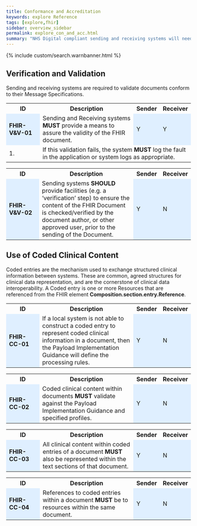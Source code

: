 ```yaml
---
title: Conformance and Accreditation
keywords: explore Reference
tags: [explore,fhir]
sidebar: overview_sidebar
permalink: explore_con_and_acc.html
summary: "NHS Digital compliant sending and receiving systems will need to be accredited for processing FHIR Documents."
---
```


{% include custom/search.warnbanner.html %}

## Verification and Validation ##

Sending and receiving systems are required to validate documents conform to their Message Specifications. 

<table style="width:100%;max-width: 100%;">
<tr>
<th width="20%">ID</th>
<th width="60%">Description</th>
<th width="10%">Sender</th>
<th width="10%">Receiver</th>
</tr>
<tr>
<td bgcolor="#dfefff"><b>FHIR-V&V-01</b></td>
<td>Sending and Receiving systems <b>MUST</b> provide a means to assure the validity of the FHIR document.</td>
<td bgcolor="#dfefff">Y</td>
<td bgcolor="#dfefff">Y</td>
</tr>
<tr>
<td>1.</td>
<td colspan="3">If this validation fails, the system <b>MUST</b> log the fault in the application or system logs as appropriate.</td>
</tr>
</table> 


<table style="width:100%;max-width: 100%;">
<tr>
<th width="20%">ID</th>
<th width="60%">Description</th>
<th width="10%">Sender</th>
<th width="10%">Receiver</th>
</tr>
<tr>
<td bgcolor="#dfefff"><b>FHIR-V&V-02</b></td>
<td>Sending systems <b>SHOULD</b> provide facilities (e.g. a ‘verification’ step) to ensure the content of the FHIR Document is checked/verified by the document author, or other approved user, prior to the sending of the Document.</td>
<td bgcolor="#dfefff">Y</td>
<td bgcolor="#dfefff">N</td>
</tr>
</table> 

## Use of Coded Clinical Content ##

Coded entries are the mechanism used to exchange structured clinical information between systems. These are common, agreed structures for clinical data representation, and are the cornerstone of clinical data interoperability. A Coded entry is one or more Resources that are referenced from the FHIR element <b>Composition.section.entry.Reference</b>.

<table style="width:100%;max-width: 100%;">
<tr>
<th width="20%">ID</th>
<th width="60%">Description</th>
<th width="10%">Sender</th>
<th width="10%">Receiver</th>
</tr>
<tr>
<td bgcolor="#dfefff"><b>FHIR-CC-01</b></td>
<td>If a local system is not able to construct a coded entry to represent coded clinical information in a document, then the Payload Implementation Guidance will define the processing rules.</td>
<td bgcolor="#dfefff">Y</td>
<td bgcolor="#dfefff">N</td>
</tr>
</table> 

<table style="width:100%;max-width: 100%;">
<tr>
<th width="20%">ID</th>
<th width="60%">Description</th>
<th width="10%">Sender</th>
<th width="10%">Receiver</th>
</tr>
<tr>
<td bgcolor="#dfefff"><b>FHIR-CC-02</b></td>
<td>Coded clinical content within documents <b>MUST</b> validate against the Payload Implementation Guidance and specified profiles.</td>
<td bgcolor="#dfefff">Y</td>
<td bgcolor="#dfefff">N</td>
</tr>
</table> 

<table style="width:100%;max-width: 100%;">
<tr>
<th width="20%">ID</th>
<th width="60%">Description</th>
<th width="10%">Sender</th>
<th width="10%">Receiver</th>
</tr>
<tr>
<td bgcolor="#dfefff"><b>FHIR-CC-03</b></td>
<td>All clinical content within coded entries of a document <b>MUST</b> also be represented within the text sections of that document.</td>
<td bgcolor="#dfefff">Y</td>
<td bgcolor="#dfefff">N</td>
</tr>
</table> 

<table style="width:100%;max-width: 100%;">
<tr>
<th width="20%">ID</th>
<th width="60%">Description</th>
<th width="10%">Sender</th>
<th width="10%">Receiver</th>
</tr>
<tr>
<td bgcolor="#dfefff"><b>FHIR-CC-04</b></td>
<td>References to coded entries within a document <b>MUST</b> be to resources within the same document.</td>
<td bgcolor="#dfefff">Y</td>
<td bgcolor="#dfefff">N</td>
</tr>
</table> 